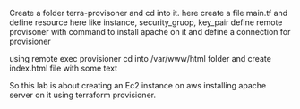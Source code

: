 Create a folder terra-provisoner and cd into it.
here create a file main.tf  and define resource here like instance, security_gruop, key_pair
define remote provisoner with command to install apache on it
and define a connection for provisioner

using remote exec provisioner cd into /var/www/html folder and create index.html file  with some text

So this lab is about creating an Ec2 instance on aws 
installing apache server on it using terraform provisioner.

